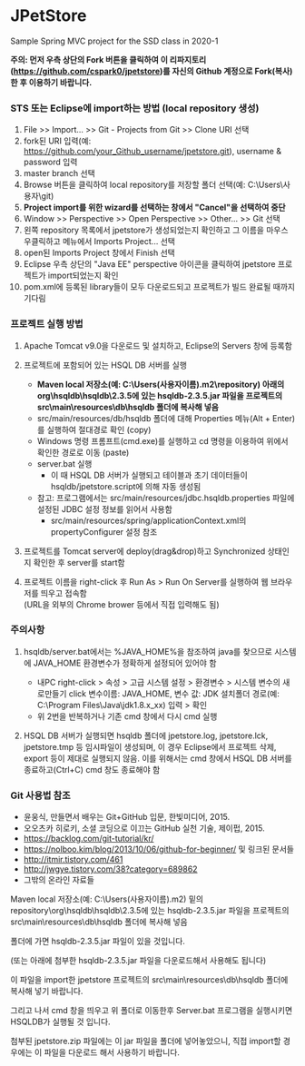 # JPetStore
Sample Spring MVC project for the SSD class in 2020-1

__주의: 먼저 우측 상단의 Fork 버튼을 클릭하여 이 리파지토리(https://github.com/cspark0/jpetstore)를 자신의 Github 계정으로 Fork(복사) 한 후 이용하기 바랍니다.__

### STS 또는 Eclipse에 import하는 방법 (local repository 생성)

1. File >> Import... >> Git - Projects from Git >> Clone URI 선택
2. fork된  URI 입력(예: https://github.com/your_Github_username/jpetstore.git), username & password 입력  
3. master branch 선택  
4. Browse 버튼을 클릭하여 local repository를 저장할 폴더 선택(예: C:\Users\사용자\git)  
5. __Project import를 위한 wizard를 선택하는 창에서 "Cancel"을 선택하여 중단__   
6. Window >> Perspective >> Open Perspective >> Other... >> Git 선택  
7. 왼쪽 repository 목록에서 jpetstore가 생성되었는지 확인하고 그 이름을 마우스 우클릭하고 메뉴에서 Imports Project... 선택
8. open된 Imports Project 창에서 Finish 선택  
9. Eclipse 우측 상단의 "Java EE" perspective 아이콘을 클릭하여 jpetstore 프로젝트가 import되었는지 확인
10. pom.xml에 등록된 library들이 모두 다운로드되고 프로젝트가 빌드 완료될 때까지 기다림   

### 프로젝트 실행 방법
1. Apache Tomcat v9.0을 다운로드 및 설치하고, Eclipse의 Servers 창에 등록함
2. 프로젝트에 포함되어 있는  HSQL DB 서버를 실행 
    * __Maven local 저장소(예: C:\Users\(사용자이름)\.m2\repository) 아래의 org\hsqldb\hsqldb\2.3.5에 있는 hsqldb-2.3.5.jar 파일을  프로젝트의 src\main\resources\db\hsqldb 폴더에 복사해 넣음__
    * src/main/resources/db/hsqldb 폴더에 대해 Properties 메뉴(Alt + Enter)를 실행하여 절대경로 확인 (copy)
    * Windows 명령 프롬프트(cmd.exe)를 실행하고 cd 명령을 이용하여 위에서 확인한 경로로 이동 (paste)
    * server.bat 실행 
         - 이 때 HSQL DB 서버가 실행되고 테이블과 초기 데이터들이 hsqldb/jpetstore.script에 의해 자동 생성됨
    * 참고: 프로그램에서는 src/main/resources/jdbc.hsqldb.properties 파일에 설정된 JDBC 설정 정보를 읽어서 사용함 		 
         - src/main/resources/spring/applicationContext.xml의 propertyConfigurer 설정 참조
 
3. 프로젝트를 Tomcat server에 deploy(drag&drop)하고 Synchronized 상태인지 확인한 후 server를 start함
4. 프로젝트 이름을 right-click 후 Run As > Run On Server를 실행하여  웹 브라우저를 띄우고 접속함     
(URL을 외부의 Chrome brower 등에서 직접 입력해도 됨)

### 주의사항
1. hsqldb/server.bat에서는 %JAVA_HOME%을 참조하여 java를 찾으므로 시스템에 JAVA_HOME 환경변수가 정확하게 설정되어 있어야 함
    * 내PC right-click > 속성 > 고급 시스템 설정 > 환경변수 > 시스템 변수의 새로만들기 click
      변수이름: JAVA_HOME, 변수 값: JDK 설치폴더 경로(예: C:\Program Files\Java\jdk1.8.x_xx) 입력 > 확인
    * 위 2번을 반복하거나 기존 cmd 창에서 다시 cmd 실행

2. HSQL DB 서버가 실행되면 hsqldb 폴더에 jpetstore.log, jpetstore.lck, jpetstore.tmp 등 임시파일이 생성되며, 이 경우 Eclipse에서 프로젝트 삭제, export 등이 제대로 실행되지 않음. 이를 위해서는 cmd 창에서 HSQL DB 서버를 종료하고(Ctrl+C) cmd 창도 종료해야 함


### Git 사용법 참조

* 윤웅식, 만들면서 배우는 Git+GitHub 입문, 한빛미디어, 2015.  
* 오오츠카 히로키, 소셜 코딩으로 이끄는 GitHub 실천 기술, 제이펍, 2015.  
* <https://backlog.com/git-tutorial/kr/>  
* <https://nolboo.kim/blog/2013/10/06/github-for-beginner/> 및 링크된 문서들  
* <http://itmir.tistory.com/461>  
* <http://jwgye.tistory.com/38?category=689862>  
* 그밖의 온라인 자료들  

Maven local 저장소(예: C:\Users\(사용자이름)\.m2) 밑의 repository\org\hsqldb\hsqldb\2.3.5에 있는 hsqldb-2.3.5.jar 파일을  프로젝트의 src\main\resources\db\hsqldb 폴더에 복사해 넣음

 

폴더에 가면 hsqldb-2.3.5.jar 파일이 있을 것입니다.

(또는 아래에 첨부한 hsqldb-2.3.5.jar 파일을 다운로드해서 사용해도 됩니다)

 

이 파일을 import한 jpetstore 프로젝트의  src\main\resources\db\hsqldb 폴더에 복사해 넣기 바랍니다.

그리고 나서 cmd 창을 띄우고 위 폴더로 이동한후 Server.bat 프로그램을 실행시키면 HSQLDB가 실행될 것 입니다.

 

첨부된 jpetstore.zip 파일에는 이 jar 파일을 폴더에 넣어놓았으니, 직접 import할 경우에는 이 파일을 다운로드 해서 사용하기 바랍니다.
